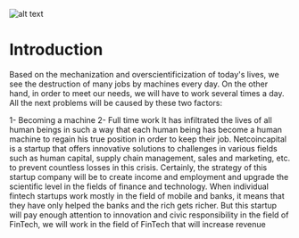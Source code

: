 ![alt text](https://www.netcoincapital.com/assets/images/resources/logo-dark.png)

# Introduction

Based on the mechanization and overscientificization of today's lives, we see the
destruction of many jobs by machines every day.
On the other hand, in order to meet our needs, we
will have to work several times a day. All the
next problems will be caused by these two
factors:

1- Becoming a machine
2- Full time work
It has infiltrated the lives of all human beings in
such a way that each human being has become a
human machine to regain his true position in
order to keep their job.
Netcoincapital is a startup that offers innovative
solutions to challenges in various fields such as
human capital, supply chain management, sales
and marketing, etc. to prevent countless losses in
this crisis.
Certainly, the strategy of this startup company
will be to create income and employment and
upgrade the scientific level in the fields of
finance and technology. When individual fintech startups work mostly in the field of mobile
and banks, it means that they have only helped 
the banks and the rich gets richer. But this startup
will pay enough attention to innovation and civic
responsibility in the field of FinTech, we will
work in the field of FinTech that will increase
revenue

